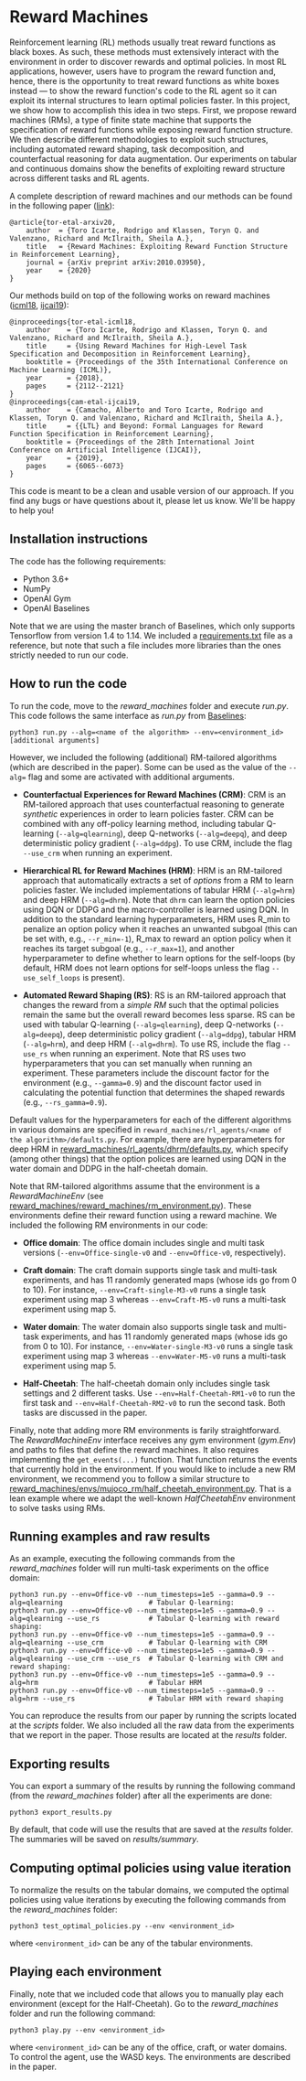 # Reward Machines

Reinforcement learning (RL) methods usually treat reward functions as black boxes. As such, these methods must extensively interact with the environment in order to discover rewards and optimal policies. In most RL applications, however, users have to program the reward function and, hence, there is the opportunity to treat reward functions as white boxes instead — to show the reward function's code to the RL agent so it can exploit its internal structures to learn optimal policies faster. In this project, we show how to accomplish this idea in two steps. First, we propose reward machines (RMs), a type of finite state machine that supports the specification of reward functions while exposing reward function structure. We then describe different methodologies to exploit such structures, including automated reward shaping, task decomposition, and counterfactual reasoning for data augmentation. Our experiments on tabular and continuous domains show the benefits of exploiting reward structure across different tasks and RL agents. 

A complete description of reward machines and our methods can be found in the following paper ([link](https://arxiv.org/abs/2010.03950)):

    @article{tor-etal-arxiv20,
        author  = {Toro Icarte, Rodrigo and Klassen, Toryn Q. and Valenzano, Richard and McIlraith, Sheila A.},
        title   = {Reward Machines: Exploiting Reward Function Structure in Reinforcement Learning},
        journal = {arXiv preprint arXiv:2010.03950},
        year    = {2020}
    }

Our methods build on top of the following works on reward machines ([icml18](http://proceedings.mlr.press/v80/icarte18a.html), [ijcai19](https://www.ijcai.org/Proceedings/2019/840)):

    @inproceedings{tor-etal-icml18,
        author    = {Toro Icarte, Rodrigo and Klassen, Toryn Q. and Valenzano, Richard and McIlraith, Sheila A.},
        title     = {Using Reward Machines for High-Level Task Specification and Decomposition in Reinforcement Learning},
        booktitle = {Proceedings of the 35th International Conference on Machine Learning (ICML)},
        year      = {2018},
        pages     = {2112--2121}
    }
    @inproceedings{cam-etal-ijcai19,
        author    = {Camacho, Alberto and Toro Icarte, Rodrigo and Klassen, Toryn Q. and Valenzano, Richard and McIlraith, Sheila A.},
        title     = {{LTL} and Beyond: Formal Languages for Reward Function Specification in Reinforcement Learning},
        booktitle = {Proceedings of the 28th International Joint Conference on Artificial Intelligence (IJCAI)},
        year      = {2019},
        pages     = {6065--6073}
    }

This code is meant to be a clean and usable version of our approach. If you find any bugs or have questions about it, please let us know. We'll be happy to help you!


## Installation instructions

The code has the following requirements: 

- Python 3.6+
- NumPy
- OpenAI Gym
- OpenAI Baselines

Note that we are using the master branch of Baselines, which only supports Tensorflow from version 1.4 to 1.14. We included a [requirements.txt](requirements.txt) file as a reference, but note that such a file includes more libraries than the ones strictly needed to run our code.


## How to run the code

To run the code, move to the *reward_machines* folder and execute *run.py*. This code follows the same interface as *run.py* from [Baselines](https://github.com/openai/baselines):

```
python3 run.py --alg=<name of the algorithm> --env=<environment_id> [additional arguments]
```

However, we included the following (additional) RM-tailored algorithms (which are described in the paper). Some can be used as the value of the `--alg=` flag and some are activated with additional arguments.

- **Counterfactual Experiences for Reward Machines (CRM)**: CRM is an RM-tailored approach that uses counterfactual reasoning to generate *synthetic* experiences in order to learn policies faster. CRM can be combined with any off-policy learning method, including tabular Q-learning (`--alg=qlearning`), deep Q-networks (`--alg=deepq`), and deep deterministic policy gradient (`--alg=ddpg`). To use CRM, include the flag `--use_crm` when running an experiment.

- **Hierarchical RL for Reward Machines (HRM)**: HRM is an RM-tailored approach that automatically extracts a set of *options* from a RM to learn policies faster. We included implementations of tabular HRM (`--alg=hrm`) and deep HRM (`--alg=dhrm`). Note that `dhrm` can learn the option policies using DQN or DDPG and the macro-controller is learned using DQN. In addition to the standard learning hyperparameters, HRM uses R_min to penalize an option policy when it reaches an unwanted subgoal (this can be set with, e.g., `--r_min=-1`), R_max to reward an option policy when it reaches its target subgoal (e.g., `--r_max=1`), and another hyperparameter to define whether to learn options for the self-loops (by default, HRM does not learn options for self-loops unless the flag `--use_self_loops` is present).

- **Automated Reward Shaping (RS)**: RS is an RM-tailored approach that changes the reward from a *simple RM* such that the optimal policies remain the same but the overall reward becomes less sparse. RS can be used with tabular Q-learning (`--alg=qlearning`), deep Q-networks (`--alg=deepq`), deep deterministic policy gradient (`--alg=ddpg`), tabular HRM (`--alg=hrm`), and deep HRM (`--alg=dhrm`). To use RS, include the flag `--use_rs` when running an experiment. Note that RS uses two hyperparameters that you can set manually when running an experiment. These parameters include the discount factor for the environment (e.g., `--gamma=0.9`) and the discount factor used in calculating the potential function that determines the shaped rewards (e.g., `--rs_gamma=0.9`). 

Default values for the hyperparameters for each of the different algorithms in various domains are specified in `reward_machines/rl_agents/<name of the algorithm>/defaults.py`. For example, there are hyperparameters for deep HRM in [reward_machines/rl_agents/dhrm/defaults.py](reward_machines/rl_agents/dhrm/defaults.py), which specify (among other things) that the option polices are learned using DQN in the water domain and DDPG in the half-cheetah domain.

Note that RM-tailored algorithms assume that the environment is a *RewardMachineEnv* (see [reward_machines/reward_machines/rm_environment.py](reward_machines/reward_machines/rm_environment.py)). These environments define their reward function using a reward machine. We included the following RM environments in our code:

- **Office domain**: The office domain includes single and multi task versions (`--env=Office-single-v0` and `--env=Office-v0`, respectively).

- **Craft domain**: The craft domain supports single task and multi-task experiments, and has 11 randomly generated maps (whose ids go from 0 to 10). For instance, `--env=Craft-single-M3-v0` runs a single task experiment using map 3 whereas `--env=Craft-M5-v0` runs a multi-task experiment using map 5.

- **Water domain**: The water domain also supports single task and multi-task experiments, and has 11 randomly generated maps (whose ids go from 0 to 10). For instance, `--env=Water-single-M3-v0` runs a single task experiment using map 3 whereas `--env=Water-M5-v0` runs a multi-task experiment using map 5.

- **Half-Cheetah**: The half-cheetah domain only includes single task settings and 2 different tasks. Use `--env=Half-Cheetah-RM1-v0` to run the first task and `--env=Half-Cheetah-RM2-v0` to run the second task. Both tasks are discussed in the paper.

Finally, note that adding more RM environments is farily straightforward. The *RewardMachineEnv* interface receives any gym environment (*gym.Env*) and paths to files that define the reward machines. It also requires implementing the `get_events(...)` function. That function returns the events that currently hold in the environment. If you would like to include a new RM environment, we recommend you to follow a similar structure to [reward_machines/envs/mujoco_rm/half_cheetah_environment.py](reward_machines/envs/mujoco_rm/half_cheetah_environment.py). That is a lean example where we adapt the well-known *HalfCheetahEnv* environment to solve tasks using RMs.

## Running examples and raw results

As an example, executing the following commands from the *reward_machines* folder will run multi-task experiments on the office domain:

```
python3 run.py --env=Office-v0 --num_timesteps=1e5 --gamma=0.9 --alg=qlearning                     # Tabular Q-learning: 
python3 run.py --env=Office-v0 --num_timesteps=1e5 --gamma=0.9 --alg=qlearning --use_rs            # Tabular Q-learning with reward shaping: 
python3 run.py --env=Office-v0 --num_timesteps=1e5 --gamma=0.9 --alg=qlearning --use_crm           # Tabular Q-learning with CRM 
python3 run.py --env=Office-v0 --num_timesteps=1e5 --gamma=0.9 --alg=qlearning --use_crm --use_rs  # Tabular Q-learning with CRM and reward shaping: 
python3 run.py --env=Office-v0 --num_timesteps=1e5 --gamma=0.9 --alg=hrm                           # Tabular HRM 
python3 run.py --env=Office-v0 --num_timesteps=1e5 --gamma=0.9 --alg=hrm --use_rs                  # Tabular HRM with reward shaping 
```

You can reproduce the results from our paper by running the scripts located at the *scripts* folder. We also included all the raw data from the experiments that we report in the paper. Those results are located at the *results* folder.


## Exporting results

You can export a summary of the results by running the following command (from the *reward_machines* folder) after all the experiments are done:

```
python3 export_results.py
```

By default, that code will use the results that are saved at the *results* folder. The summaries will be saved on *results/summary*. 

## Computing optimal policies using value iteration

To normalize the results on the tabular domains, we computed the optimal policies using value iterations by executing the following commands from the *reward_machines* folder:

```
python3 test_optimal_policies.py --env <environment_id>
```

where `<environment_id>` can be any of the tabular environments.


## Playing each environment

Finally, note that we included code that allows you to manually play each environment (except for the Half-Cheetah). Go to the *reward_machines* folder and run the following command:

```
python3 play.py --env <environment_id>
```

where `<environment_id>` can be any of the office, craft, or water domains. To control the agent, use the WASD keys. The environments are described in the paper.
